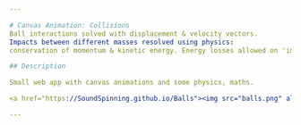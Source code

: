 ```yaml
---

# Canvas Animation: Collisions
Ball interactions solved with displacement & velocity vectors. 
Impacts between different masses resolved using physics: 
conservation of momentum & kinetic energy. Energy losses allowed on 'impact' mode.

## Description

Small web app with canvas animations and some physics, maths.

<a href="https://SoundSpinning.github.io/Balls"><img src="balls.png" alt="Canvas animations: collisions"></a>

---
```

